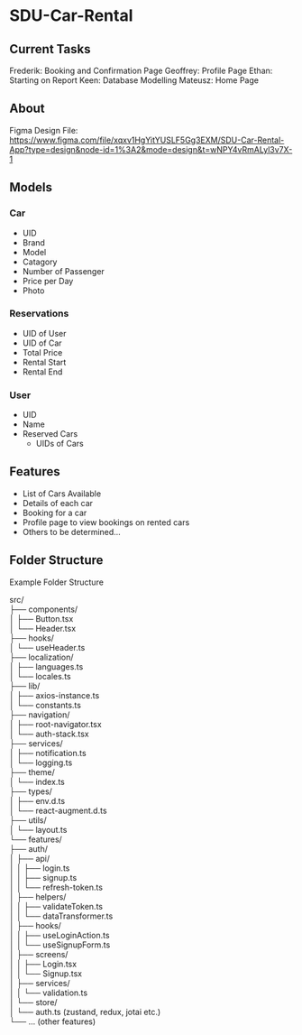 # SDU-Car-Rental

## Current Tasks
Frederik: Booking and Confirmation Page
Geoffrey: Profile Page
Ethan: Starting on Report
Keen: Database Modelling
Mateusz: Home Page

## About
Figma Design File: https://www.figma.com/file/xqxv1HgYitYUSLF5Gg3EXM/SDU-Car-Rental-App?type=design&node-id=1%3A2&mode=design&t=wNPY4vRmALyl3v7X-1

## Models
### Car
- UID
- Brand
- Model
- Catagory
- Number of Passenger
- Price per Day
- Photo

### Reservations
- UID of User
- UID of Car
- Total Price
- Rental Start
- Rental End

### User
- UID
- Name
- Reserved Cars
  - UIDs of Cars

## Features
- List of Cars Available
- Details of each car
- Booking for a car
- Profile page to view bookings on rented cars
- Others to be determined...

## Folder Structure
Example Folder Structure

src/  <br>
├── components/  <br>
│   ├── Button.tsx  <br>
│   └── Header.tsx  <br>
├── hooks/  <br>
│   └── useHeader.ts  <br>
├── localization/  <br>
│   ├── languages.ts  <br>
│   └── locales.ts  <br>
├── lib/  <br>
│   ├── axios-instance.ts  <br>
│   └── constants.ts  <br>
├── navigation/  <br>
│   ├── root-navigator.tsx  <br>
│   └── auth-stack.tsx  <br>
├── services/ <br>
│   ├── notification.ts <br>
│   └── logging.ts <br>
├── theme/ <br>
│   └── index.ts <br>
├── types/ <br>
│   ├── env.d.ts <br>
│   └── react-augment.d.ts <br>
├── utils/ <br>
│   └── layout.ts  <br>
└── features/ <br>
    ├── auth/ <br>
    │   ├── api/ <br>
    │   │   ├── login.ts <br>
    │   │   ├── signup.ts <br>
    │   │   └── refresh-token.ts <br>
    │   ├── helpers/ <br>
    │   │   ├── validateToken.ts <br>
    │   │   └── dataTransformer.ts <br>
    │   ├── hooks/ <br>
    │   │   ├── useLoginAction.ts <br>
    │   │   └── useSignupForm.ts <br>
    │   ├── screens/ <br>
    │   │   ├── Login.tsx <br>
    │   │   └── Signup.tsx <br>
    │   ├── services/  
    │   │   └── validation.ts  
    │   └── store/  
    │       └── auth.ts (zustand, redux, jotai etc.)  
    └── ... (other features)  
